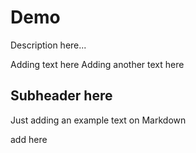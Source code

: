 # Demo

Description here...

Adding text here
Adding another text here 


## Subheader here

Just adding an example text on Markdown

add here
